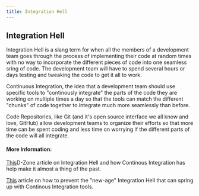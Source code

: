 ```yaml
---
title: Integration Hell
---
```

## Integration Hell

Integration Hell is a slang term for when all the members of a development team goes through the process of implementing their code at random times with no way to incorporate the different pieces of code into one seamless sring of code. The development team will have to spend several hours or days testing and tweaking the code to get it all to work.

Continuous Integration, the idea that a development team should use specific tools to "continously integrate" the parts of the code they are working on multiple times a day so that the tools can match the different "chunks" of code together to integrate much more seamlessly than before.

Code Repositories, like Git (and it's open source interface we all know and love, GitHub) allow development teams to organize their efforts so that more time can be spent coding and less time on worrying if the different parts of the code will all integrate.

<!-- The article goes here, in GitHub-flavored Markdown. Feel free to add YouTube videos, images, and CodePen/JSBin embeds  -->

#### More Information:

[This](https://dzone.com/articles/continuous-integration-how-0)D-Zone article on Integration Hell and how Continous Integration has help make it almost a thing of the past.

[This](https://www.apicasystems.com/blog/top-5-tips-avoid-integration-hell-continuous-integration/) article on how to prevent the "new-age" Integration Hell that can spring up with Continous Integration tools.

<!-- Please add any articles you think might be helpful to read before writing the article -->


